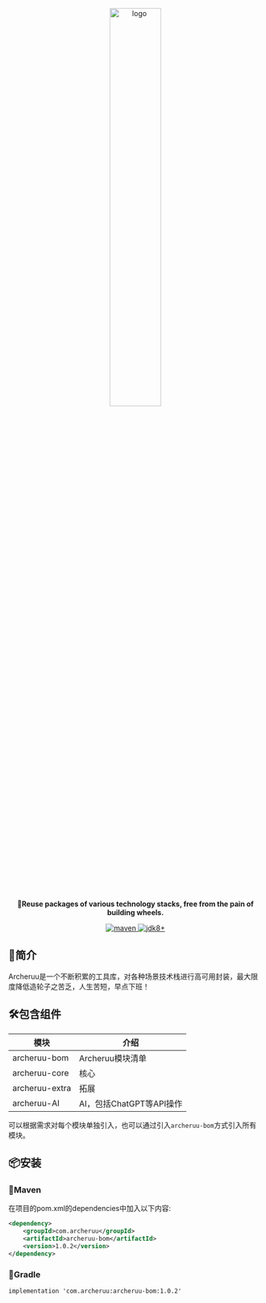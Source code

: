<p align="center">
	<a href="https://cn.archeruu.com/"><img src="https://cn.archeruu.com/images/archer/archeruu-logo.png" width="45%" alt="logo"></a>
</p>
<p align="center">
	<strong>🍡Reuse packages of various technology stacks, free from the pain of building wheels.</strong>
</p>

<p align="center">
	<a target="_blank" href="https://central.sonatype.com/artifact/com.archeruu/archeruu-bom">
		<img src="https://img.shields.io/maven-central/v/com.archeruu/archeruu-bom"  alt="maven"/>
	</a>
	<a target="_blank" href="https://www.oracle.com/java/technologies/javase/javase-jdk8-downloads.html">
		<img src="https://img.shields.io/badge/JDK-8+-green.svg"  alt="jdk8+"/>
	</a>
</p>

## 🐾简介

Archeruu是一个不断积累的工具库，对各种场景技术栈进行高可用封装，最大限度降低造轮子之苦乏，人生苦短，早点下班！

## 🛠️包含组件

| 模块             | 介绍                 |
|----------------|--------------------|
| archeruu-bom   | Archeruu模块清单       |
| archeruu-core  | 核心                 |
| archeruu-extra | 拓展                 |
| archeruu-AI    | AI，包括ChatGPT等API操作 |

可以根据需求对每个模块单独引入，也可以通过引入`archeruu-bom`方式引入所有模块。

## 📦安装

### 🍊Maven

在项目的pom.xml的dependencies中加入以下内容:

```xml
<dependency>
    <groupId>com.archeruu</groupId>
    <artifactId>archeruu-bom</artifactId>
    <version>1.0.2</version>
</dependency>
```

### 🍐Gradle

```
implementation 'com.archeruu:archeruu-bom:1.0.2'
```

